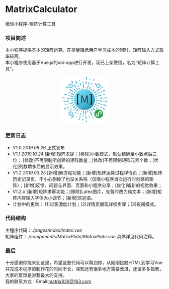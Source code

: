 # MatrixCalculator 
微信小程序-矩阵计算工具  
### 项目简述
本小程序提供基本的矩阵运算。在尽量降低用户学习成本的同时，矩阵输入方式效率较高。  
本小程序使用基于Vue.js的uni-app进行开发，现已上架微信，名为“矩阵计算工具”。   
<div align="center">
<img src="./QR.jpg" width="150" height="150" />
</div>      

### 更新日志
- V1.0 *2019.08.26* 正式发布  
- V1.1 *2019.10.24* [新增]矩阵求逆；[移除]小数模式，默认精确至小数点后三位；  [修改]不再限制所创建的矩阵数量；[修改]不再限制矩阵元素个数；[优化]列数增多后的显示效果。   
- V1.2 *2019.03.25* [新增]解方程功能；[新增]矩阵运算过程详情页；[新增]矩阵历史记录页，不小心删掉了也没关系啦（仅限小程序当次运行时创建的矩阵）；[新增]反馈、问题与界面、页面和小程序分享；[优化]崭新的视觉效果；
- V1.2.x [新增]矩阵求幂功能；[移除]Latex图片，先暂时改为纯文本；[新增]矩阵内容输入字体大小调节；[新增]欢迎语。
- 计划中的更新：	[1]过客激励计划；[2]详情页展现详细步骤；[3]夜间模式。
### 代码结构
主程序代码：*./pages/index/index.vue*     
矩阵组件：*./components/MatrixPlate/MatrixPlate.vue*
具体详见代码注释。
### 最后
十分感谢你能来到这里，希望这些代码可以帮到你，从刚刚接触HTML到学习Vue并完成本程序的制作花的时间不长，深知还有很多地方需要改进，还请多多指教，大家的反馈是对我最大的支持。  
我的联系方式：Email:matrix826@163.com
